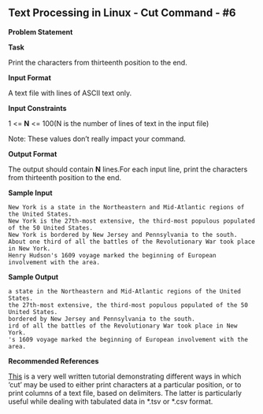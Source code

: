 ## Text Processing in Linux - Cut Command - #6

**Problem Statement**

**Task**

Print the characters from thirteenth position to the end.

**Input Format**

A text file with lines of ASCII text only.

**Input Constraints**

1 <= **N** <= 100(N is the number of lines of text in the input file)

Note: These values don’t really impact your command.

**Output Format**

The output should contain **N** lines.For each input line, print the characters from thirteenth position to the end.

**Sample Input**

    New York is a state in the Northeastern and Mid-Atlantic regions of the United States.
    New York is the 27th-most extensive, the third-most populous populated of the 50 United States.
    New York is bordered by New Jersey and Pennsylvania to the south.
    About one third of all the battles of the Revolutionary War took place in New York.
    Henry Hudson's 1609 voyage marked the beginning of European involvement with the area.

**Sample Output**

    a state in the Northeastern and Mid-Atlantic regions of the United States. 
    the 27th-most extensive, the third-most populous populated of the 50 United States.
    bordered by New Jersey and Pennsylvania to the south.
    ird of all the battles of the Revolutionary War took place in New York.
    's 1609 voyage marked the beginning of European involvement with the area.

**Recommended References**

[This][] is a very well written tutorial demonstrating different ways in which ‘cut’ may be used to either print characters at a particular position, or to print columns of a text file, based on delimiters. The latter is particularly useful while dealing with tabulated data in \*.tsv or \*.csv format.

  [This]: http://www.folkstalk.com/2012/02/cut-command-in-unix-linux-examples.html